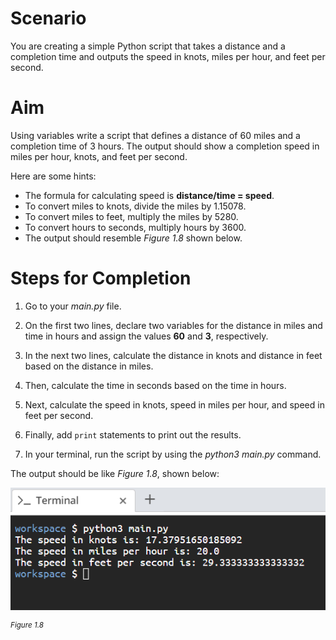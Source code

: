 # Scenario

You are creating a simple Python script that takes a distance and a completion time and outputs the speed in knots, miles per hour, and feet per second.

# Aim

Using variables write a script that defines a distance of 60 miles and a completion time of 3 hours. The output should show a completion speed in miles per hour, knots, and feet per second.

Here are some hints:

- The formula for calculating speed is **distance/time = speed**.
- To convert miles to knots, divide the miles by 1.15078.
- To convert miles to feet, multiply the miles by 5280.
- To convert hours to seconds, multiply hours by 3600.
- The output should resemble _Figure 1.8_ shown below.

# Steps for Completion

1. Go to your _main.py_ file.

2. On the first two lines, declare two variables for the distance in miles and time in hours and assign the values **60** and **3**, respectively.

3. In the next two lines, calculate the distance in knots and distance in feet based on the distance in miles.

4. Then, calculate the time in seconds based on the time in hours.

5. Next, calculate the speed in knots, speed in miles per hour, and speed in feet per second.

6. Finally, add `print` statements to print out the results.

7. In your terminal, run the script by using the _python3 main.py_ command.

The output should be like _Figure 1.8_, shown below:

![PF1e_1-3A-figure-1.8.png](../assets/YrcPucXyQ9u9BeuFX2Nx.png)

<sup>_Figure 1.8_</sup>
